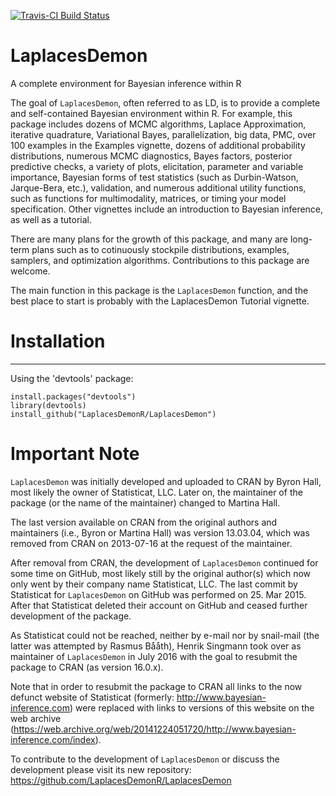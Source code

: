 [![Travis-CI Build Status](https://travis-ci.org/LaplacesDemonR/LaplacesDemon.svg?branch=master)](https://travis-ci.org/LaplacesDemonR/LaplacesDemon)

LaplacesDemon
=============

A complete environment for Bayesian inference within R

The goal of `LaplacesDemon`, often referred to as LD, is to provide a complete and self-contained Bayesian environment within R. For example, this package includes dozens of MCMC algorithms, Laplace Approximation, iterative quadrature, Variational Bayes, parallelization, big data, PMC, over 100 examples in the Examples vignette, dozens of additional probability distributions, numerous MCMC diagnostics, Bayes factors, posterior predictive checks, a variety of plots, elicitation, parameter and variable importance, Bayesian forms of test statistics (such as Durbin-Watson, Jarque-Bera, etc.), validation, and numerous additional utility functions, such as functions for multimodality, matrices, or timing your model specification. Other vignettes include an introduction to Bayesian inference, as well as a tutorial.

There are many plans for the growth of this package, and many are long-term plans such as to cotinuously stockpile distributions, examples, samplers, and optimization algorithms. Contributions to this package are welcome.

The main function in this package is the `LaplacesDemon` function, and the best place to start is probably with the LaplacesDemon Tutorial vignette.

# Installation #
---

Using the 'devtools' package:

    install.packages("devtools")
    library(devtools)
    install_github("LaplacesDemonR/LaplacesDemon")


Important Note
=============

`LaplacesDemon` was initially developed and uploaded to CRAN by Byron Hall, most likely the owner of Statisticat, LLC. Later on, the maintainer of the package (or the name of the maintainer) changed to Martina Hall. 

The last version available on CRAN from the original authors and maintainers (i.e., Byron or Martina Hall) was version 13.03.04, which was removed from CRAN on 2013-07-16 at the request of the maintainer. 

After removal from CRAN, the development of `LaplacesDemon` continued for some time on GitHub, most likely still by the original author(s) which now only went by their company name Statisticat, LLC. The last commit by Statisticat for `LaplacesDemon` on GitHub was performed on 25. Mar 2015. After that Statisticat deleted their account on GitHub and ceased further development of the package. 

As Statisticat could not be reached, neither by e-mail nor by snail-mail (the latter was attempted by Rasmus Bååth), Henrik Singmann took over as maintainer of `LaplacesDemon` in July 2016 with the goal to resubmit the package to CRAN (as version 16.0.x). 

Note that in order to resubmit the package to CRAN all links to the now defunct website of Statisticat (formerly: http://www.bayesian-inference.com) were replaced with links to versions of this website on the web archive (https://web.archive.org/web/20141224051720/http://www.bayesian-inference.com/index).

To contribute to the development of `LaplacesDemon` or discuss the development please visit its new repository: https://github.com/LaplacesDemonR/LaplacesDemon

